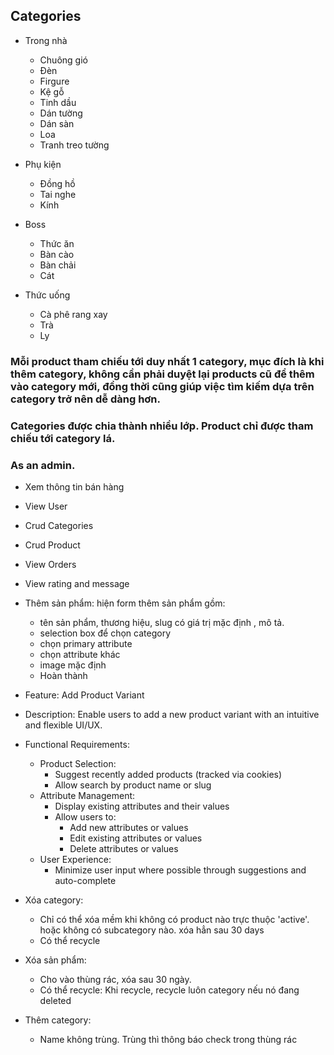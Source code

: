 ## Categories

-   Trong nhà

    -   Chuông gió
    -   Đèn
    -   Firgure
    -   Kệ gỗ
    -   Tinh dầu
    -   Dán tường
    -   Dán sàn
    -   Loa
    -   Tranh treo tường

-   Phụ kiện

    -   Đồng hồ
    -   Tai nghe
    -   Kính

-   Boss

    -   Thức ăn
    -   Bàn cào
    -   Bàn chải
    -   Cát

-   Thức uống
    -   Cà phê rang xay
    -   Trà
    -   Ly

### Mỗi product tham chiếu tới duy nhất 1 category, mục đích là khi thêm category, không cần phải duyệt lại products cũ để thêm vào category mới, đồng thời cũng giúp việc tìm kiếm dựa trên category trở nên dễ dàng hơn.

### Categories được chia thành nhiều lớp. Product chỉ được tham chiếu tới category lá.

### As an admin.

-   Xem thông tin bán hàng
-   View User
-   Crud Categories
-   Crud Product
-   View Orders
-   View rating and message
-   Thêm sản phẩm: hiện form thêm sản phẩm gồm:

    -   tên sản phẩm, thương hiệu, slug có giá trị mặc định <ten-san-pham>, mô tả.
    -   selection box để chọn category
    -   chọn primary attribute
    -   chọn attribute khác
    -   image mặc định
    -   Hoàn thành

-   Feature: Add Product Variant
-   Description: Enable users to add a new product variant with an intuitive and flexible UI/UX.
-   Functional Requirements:

    -   Product Selection:
        -   Suggest recently added products (tracked via cookies)
        -   Allow search by product name or slug
    -   Attribute Management:
        -   Display existing attributes and their values
        -   Allow users to:
            -   Add new attributes or values
            -   Edit existing attributes or values
            -   Delete attributes or values
    -   User Experience:
        -   Minimize user input where possible through suggestions and auto-complete

-   Xóa category:

    -   Chỉ có thể xóa mềm khi không có product nào trực thuộc 'active'. hoặc không có subcategory nào. xóa hẳn sau 30 days
    -   Có thể recycle

-   Xóa sản phẩm:

    -   Cho vào thùng rác, xóa sau 30 ngày.
    -   Có thể recycle: Khi recycle, recycle luôn category nếu nó đang deleted

-   Thêm category:
    -   Name không trùng. Trùng thì thông báo check trong thùng rác

